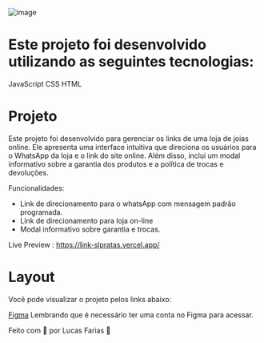 ![image](https://github.com/LucasfNeves/link-slpratas/assets/136910031/10fe4f61-e0c4-4538-b1d5-fc40ae13eb84)


# Este projeto foi desenvolvido utilizando as seguintes tecnologias:

JavaScript
CSS
HTML

# Projeto

Este projeto foi desenvolvido para gerenciar os links de uma loja de joias online. Ele apresenta uma interface intuitiva que direciona os usuários para o WhatsApp da loja e o link do site online. Além disso, inclui um modal informativo sobre a garantia dos produtos e a política de trocas e devoluções.

Funcionalidades:

- Link de direcionamento para o whatsApp com mensagem padrão programada.
- Link de direcionamento para loja on-line
- Modal informativo sobre garantia e trocas.
  
Live Preview : https://link-slpratas.vercel.app/

# Layout
Você pode visualizar o projeto pelos links abaixo:

[Figma](https://www.figma.com/file/tU8HvnkcQnrAGIuGESa5wR/Links-SL.Pratas?type=design&node-id=0%3A1&mode=design&t=s0hfYOI8P8PVm19L-1)
Lembrando que é necessário ter uma conta no Figma para acessar.

Feito com 💜 por Lucas Farias 👋
